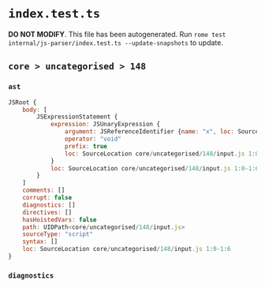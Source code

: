 # `index.test.ts`

**DO NOT MODIFY**. This file has been autogenerated. Run `rome test internal/js-parser/index.test.ts --update-snapshots` to update.

## `core > uncategorised > 148`

### `ast`

```javascript
JSRoot {
	body: [
		JSExpressionStatement {
			expression: JSUnaryExpression {
				argument: JSReferenceIdentifier {name: "x", loc: SourceLocation core/uncategorised/148/input.js 1:5-1:6 (x)}
				operator: "void"
				prefix: true
				loc: SourceLocation core/uncategorised/148/input.js 1:0-1:6
			}
			loc: SourceLocation core/uncategorised/148/input.js 1:0-1:6
		}
	]
	comments: []
	corrupt: false
	diagnostics: []
	directives: []
	hasHoistedVars: false
	path: UIDPath<core/uncategorised/148/input.js>
	sourceType: "script"
	syntax: []
	loc: SourceLocation core/uncategorised/148/input.js 1:0-1:6
}
```

### `diagnostics`

```

```
